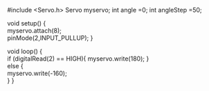#include <Servo.h> 
Servo myservo; 
int angle =0; 
int angleStep =50;  

void setup() {    
  myservo.attach(8);   
  pinMode(2,INPUT_PULLUP); 
}  

void loop() {   
  if (digitalRead(2) == HIGH){ 
myservo.write(180); 
  }   
  else {   
  myservo.write(-160);   
  } 
}
